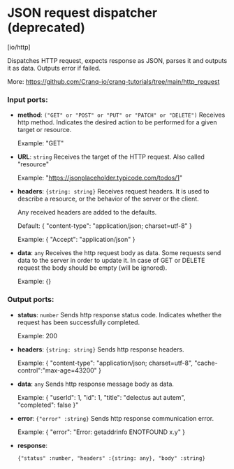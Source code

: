 # JSON request dispatcher (deprecated)

[io/http]

Dispatches HTTP request, expects response as JSON, parses it and outputs it as data. Outputs error if failed.

More: https://github.com/Cranq-io/cranq-tutorials/tree/main/http_request

### Input ports:

* __method__: `("GET" or "POST" or "PUT" or "PATCH" or "DELETE")`
    Receives http method. Indicates the desired action to be performed for a given target or resource.
    
    Example:
    "GET"
    



* __URL__: `string`
    Receives the target of the HTTP request. Also called "resource" 
    
    Example:
    "https://jsonplaceholder.typicode.com/todos/1"
    



* __headers__: `{string: string}`
    Receives request headers. It is  used to describe a resource, or the behavior of the server or the client.
    
    Any received headers are added to the defaults.
    
    Default:
    {
      "content-type": "application/json; charset=utf-8"
    }
    
    Example: 
    {
    "Accept": "application/json"
    }
    



* __data__: `any`
    Receives the http request body as data. Some requests send data to the server in order to update it. In case of GET or DELETE request the body should be empty (will be ignored).
    
    Example:
    {}



### Output ports:

* __status__: `number`
    Sends http response status code. Indicates whether the request has been  successfully completed.
    
    Example:
    200
    



* __headers__: `{string: string}`
    Sends http response headers.
    
    Example:
    {
    "content-type": "application/json; charset=utf-8",
    "cache-control":"max-age=43200"
    }



* __data__: `any`
    Sends http response message body as data.
    
    Example:
    {
      "userId": 1, 
      "id": 1, 
      "title": "delectus aut autem",  
      "completed": false
    }"



* __error__: `{"error" :string}`
    Sends http response communication error.
    
    
    Example:
    {
      "error": "Error: getaddrinfo ENOTFOUND x.y"
    }



* __response__: 
    ```
    {"status" :number, "headers" :{string: any}, "body" :string}
    ```



